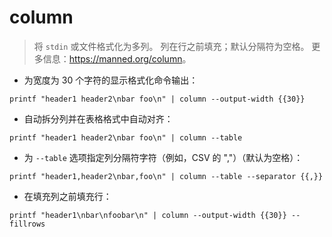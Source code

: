 # column

> 将 `stdin` 或文件格式化为多列。
> 列在行之前填充；默认分隔符为空格。
> 更多信息：<https://manned.org/column>。

- 为宽度为 30 个字符的显示格式化命令输出：

`printf "header1 header2\nbar foo\n" | column --output-width {{30}}`

- 自动拆分列并在表格格式中自动对齐：

`printf "header1 header2\nbar foo\n" | column --table`

- 为 `--table` 选项指定列分隔符字符（例如，CSV 的 ","）（默认为空格）：

`printf "header1,header2\nbar,foo\n" | column --table --separator {{,}}`

- 在填充列之前填充行：

`printf "header1\nbar\nfoobar\n" | column --output-width {{30}} --fillrows`